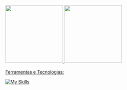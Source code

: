 <div>
  <a href="https://github.com/ViniciusOliveira493">
  <img height="180em" src="https://github-readme-stats.vercel.app/api/top-langs/?username=ViniciusOliveira493&layout=compact&langs_count=7&theme=tokyonight"/>
  <img height="180em" src="https://github-readme-stats.vercel.app/api?username=ViniciusOliveira493&show_icons=true&theme=tokyonight&include_all_commits=true&count_private=true"/>
</div>
<br/>
<div>
  Ferramentas e Tecnologias:
  
  [![My Skills](https://skillicons.dev/icons?i=java,spring,php,laravel,mysql,postgres,bootstrap,html,css,js,<!--blender-->)](https://skillicons.dev)
</div>
<!-- Hi there 👋-->

<!--
**ViniciusOliveira493/ViniciusOliveira493** is a ✨ _special_ ✨ repository because its `README.md` (this file) appears on your GitHub profile.

Here are some ideas to get you started:

- 🔭 I’m currently working on ...
- 🌱 I’m currently learning ...
- 👯 I’m looking to collaborate on ...
- 🤔 I’m looking for help with ...
- 💬 Ask me about ...
- 📫 How to reach me: ...
- 😄 Pronouns: ...
- ⚡ Fun fact: ...
-->
